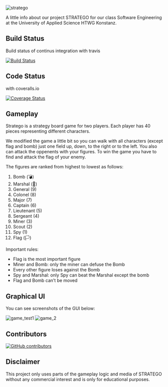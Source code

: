![stratego](https://user-images.githubusercontent.com/64639703/87684761-e9c68980-c782-11ea-91d6-d04b58b7a369.png)


A little info about our project STRATEGO for our class Software Engineering at the University of Applied Science HTWG Konstanz.

## Build Status

Build status of continus integration with travis

[![Build Status](https://travis-ci.com/BenjaminMannsdoerfer/Stratego.svg?branch=master)](https://travis-ci.com/BenjaminMannsdoerfer/Stratego)


## Code Status

with coveralls.io

[![Coverage Status](https://coveralls.io/repos/github/BenjaminMannsdoerfer/Stratego/badge.svg?branch=master)](https://coveralls.io/github/BenjaminMannsdoerfer/Stratego?branch=master)


## Gameplay

Stratego is a strategy board game for two players. Each player has 40 pieces representing different characters.

We modified the game a little bit so you can walk with all characters (except flag and bomb) just one field up, down, to the right or to the left.
You also can attack the oppenents with your figures. To win the game you have to find and attack the flag of your enemy.

The figures are ranked from highest to lowest as follows:

1.  Bomb        (💣)
2.  Marshal     (💂)
3.  General     (9)
4.  Colonel     (8)
5.  Major       (7)
6.  Captain     (6)
7.  Lieutenant  (5)
8.  Sergeant    (4)
9.  Miner       (3)
10. Scout       (2)
11. Spy         (1)
12. Flag        (🏳️)

Important rules:

- Flag is the most important figure
- Miner and Bomb: only the miner can defuse the Bomb
- Every other figure loses against the Bomb
- Spy and Marshal: only Spy can beat the Marshal except the bomb
- Flag and Bomb can’t be moved


## Graphical UI

You can see screenshots of the GUI below:

![game_test1](https://user-images.githubusercontent.com/64639703/87685319-8b4ddb00-c783-11ea-884c-0fb8eb3b158d.PNG)
![game_2](https://user-images.githubusercontent.com/64639703/87685947-3e1e3900-c784-11ea-9caa-65b27421e755.PNG)


## Contributors

[![GitHub contributors](https://img.shields.io/github/contributors/Naereen/StrapDown.js.svg)](https://github.com/BenjaminMannsdoerfer/Stratego/graphs/contributors)

## Disclaimer

This project only uses parts of the gameplay logic and media of STRATEGO without any commercial interest and is only for educational purposes.


